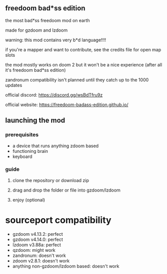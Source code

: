 ## freedoom bad*ss edition

the most bad*ss freedoom mod on earth

made for gzdoom and lzdoom

warning: this mod contains very b*d language!!!!

if you're a mapper and want to contribute, see the credits file for open map slots

the mod mostly works on doom 2 but it won't be a nice experience (after all it's freedoom bad*ss edition)

zandronum compatibility isn't planned until they catch up to the 1000 updates

official discord: https://discord.gg/wsBdTfru9z

official website: https://freedoom-badass-edition.github.io/

## launching the mod

### prerequisites

- a device that runs anything zdoom based
- functioning brain
- keyboard

### guide

1. clone the repository or download zip 

2. drag and drop the folder or file into gzdoom/lzdoom

3. enjoy (optional)

# sourceport compatibility

* gzdoom v4.13.2: perfect
* gzdoom v4.14.0: perfect
* lzdoom v3.88a: perfect
* qzdoom: might work
* zandronum: doesn't work
* zdoom v2.8.1: doesn't work
* anything non-gzdoom/lzdoom based: doesn't work
